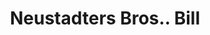 ---
doi: 10.7916/D85X3N2S
date_other: '1910'
date_other_textual: '1910'
form: printed ephemera
genre:
- Invoices
name:
- Neustadters Bros.
object_in_context_url: https://biggert.cul.columbia.edu/items/view/ave_biggert_01347
subject_hierarchical_geographic:
- Portland, Oregon, United States
subject_name:
- Neustadters Bros.
title: Neustadters Bros.. Bill
sort_title: Neustadters Bros.. Bill
call_number: ave_biggert_01347
coordinates:
- 45.519999999999996,-122.68194444444445
pid: ave_biggert_01347
identifiers: ave_biggert_01347
thumbnail: https://derivativo-3.library.columbia.edu/iiif/2/ldpd:344741/full/!256,256/0/native.jpg
permalink: /biggert/ave_biggert_01347/
layout: iiif-image-page
---